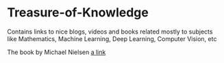 # Treasure-of-Knowledge
Contains links to nice blogs, videos and books related mostly to subjects like Mathematics, Machine Learning, Deep Learning, Computer Vision, etc


The book by Michael Nielsen
[a link](http://neuralnetworksanddeeplearning.com/)
